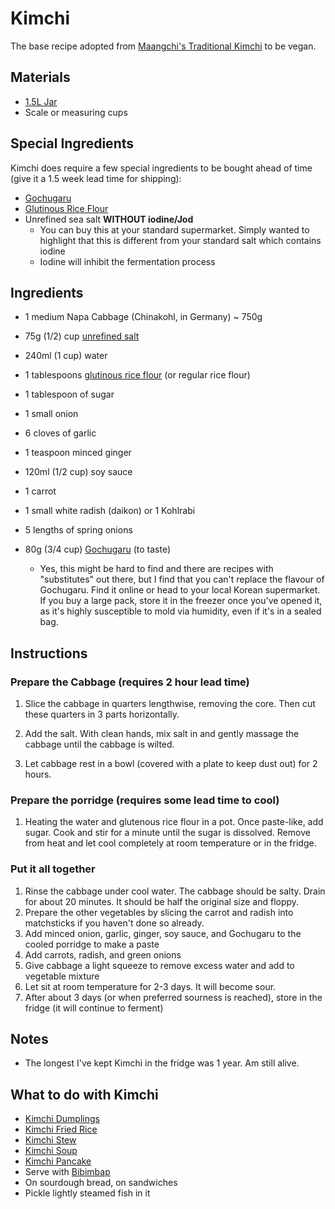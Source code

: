 # Kimchi

The base recipe adopted from [Maangchi's Traditional Kimchi](https://www.maangchi.com/recipe/tongbaechu-kimchi) to be vegan.



## Materials

* [1.5L Jar](../README.md#jars)
* Scale or measuring cups



## Special Ingredients

Kimchi does require a few special ingredients to be bought ahead of time (give it a 1.5 week lead time for shipping):

* [Gochugaru](https://www.amazon.de/-/en/dp/B017GFSFEY)
* [Glutinous Rice Flour](https://www.amazon.de/-/en/dp/B003U2Q0OK)
* Unrefined sea salt **WITHOUT iodine/Jod**
  * You can buy this at your standard supermarket. Simply wanted to highlight that this is different from your standard salt which contains iodine
  * Iodine will inhibit the fermentation process

## Ingredients

* 1 medium Napa Cabbage (Chinakohl, in Germany) ~ 750g

* 75g (1/2) cup [unrefined salt](#special-ingredients)

* 240ml (1 cup) water

* 1 tablespoons [glutinous rice flour](#special-ingredients) (or regular rice flour)

* 1 tablespoon of sugar

* 1 small onion

* 6 cloves of garlic

* 1 teaspoon minced ginger

* 120ml (1/2 cup) soy sauce

* 1 carrot

* 1 small white radish (daikon) or 1 Kohlrabi 

* 5 lengths of spring onions

* 80g (3/4 cup) [Gochugaru](#special-ingredients) (to taste)

  * Yes, this might be hard to find and there are recipes with "substitutes" out there, but I find that you can't replace the flavour of Gochugaru. Find it online or head to your local Korean supermarket. If you buy a large pack, store it in the freezer once you've opened it, as it's highly susceptible to mold via humidity, even if it's in a sealed bag.

  

## Instructions

### Prepare the Cabbage (requires 2 hour lead time)

1. Slice the cabbage in quarters lengthwise, removing the core. Then cut these quarters in 3 parts horizontally.

2. Add the salt. With clean hands, mix salt in and gently massage the cabbage until the cabbage is wilted.

3. Let cabbage rest in a bowl (covered with a plate to keep dust out) for 2 hours.

   

### Prepare the porridge (requires some lead time to cool)

1. Heating the water and glutenous rice flour in a pot. Once paste-like, add sugar. Cook and stir for a minute until the sugar is dissolved. Remove from heat and let cool completely at room temperature or in the fridge.

   

### Put it all together

1. Rinse the cabbage under cool water. The cabbage should be  salty. Drain for about 20 minutes. It should be half the original size and floppy.
2. Prepare the other vegetables by slicing the carrot and radish into matchsticks if you haven't done so already.
3. Add minced onion, garlic, ginger, soy sauce, and Gochugaru to the cooled porridge to make a paste
4. Add carrots, radish, and green onions
5. Give cabbage a light squeeze to remove excess water and add to vegetable mixture
6. Let sit at room temperature for 2-3 days. It will become sour.
7. After about 3 days (or when preferred sourness is reached), store in the fridge (it will continue to ferment)



## Notes

* The longest I've kept Kimchi in the fridge was 1 year. Am still alive.



## What to do with Kimchi

* [Kimchi Dumplings](https://www.youtube.com/watch?v=fpyEDjmTeGo&t=771s)
* [Kimchi Fried Rice](https://www.maangchi.com/recipe/kimchi-bokkeumbap)
* [Kimchi Stew](https://www.maangchi.com/recipe/kimchi-jjigae)
* [Kimchi Soup](https://www.maangchi.com/recipe/kimchi-guk)
* [Kimchi Pancake](https://www.maangchi.com/recipe/kimchijeon)
* Serve with [Bibimbap](https://www.maangchi.com/recipe/bibimbap)
* On sourdough bread, on sandwiches
* Pickle lightly steamed fish in it

